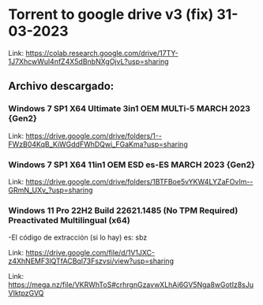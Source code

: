 # Torrent to google drive v3 (fix) 31-03-2023

Link: https://colab.research.google.com/drive/17TY-1J7XhcwWul4nfZ4X5dBnbNXgOjvL?usp=sharing

## Archivo descargado:
### Windows 7 SP1 X64 Ultimate 3in1 OEM MULTi-5 MARCH 2023 {Gen2}

Link: https://drive.google.com/drive/folders/1--FWzB04KqB_KiWGddFWhDQwi_FGaKma?usp=sharing

### Windows 7 SP1 X64 11in1 OEM ESD es-ES MARCH 2023 {Gen2}

Link: https://drive.google.com/drive/folders/1BTFBoe5vYKW4LYZaFOvIm--GRmN_UXv_?usp=sharing


### Windows 11 Pro 22H2 Build 22621.1485 (No TPM Required) Preactivated Multilingual (x64)

-El código de extracción (si lo hay) es: sbz

Link: https://drive.google.com/file/d/1V1JXC-z4XhNEMF3lQTfACBql73Fszvsi/view?usp=sharing

Link: https://mega.nz/file/VKRWhToS#crhrgnGzavwXLhAj6GV5Nga8wGotIz8sJuVIktpzGVQ
